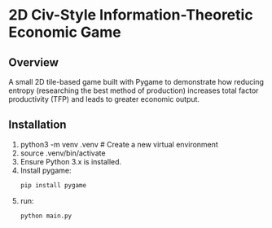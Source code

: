 # 2D Civ-Style Information-Theoretic Economic Game

## Overview

A small 2D tile-based game built with Pygame to demonstrate how reducing entropy (researching the best method of production) increases total factor productivity (TFP) and leads to greater economic output.

## Installation
1. python3 -m venv .venv # Create a new virtual environment
2. source .venv/bin/activate
3. Ensure Python 3.x is installed.
4. Install pygame:
   ```bash
   pip install pygame
5. run:
    ```bash
    python main.py

